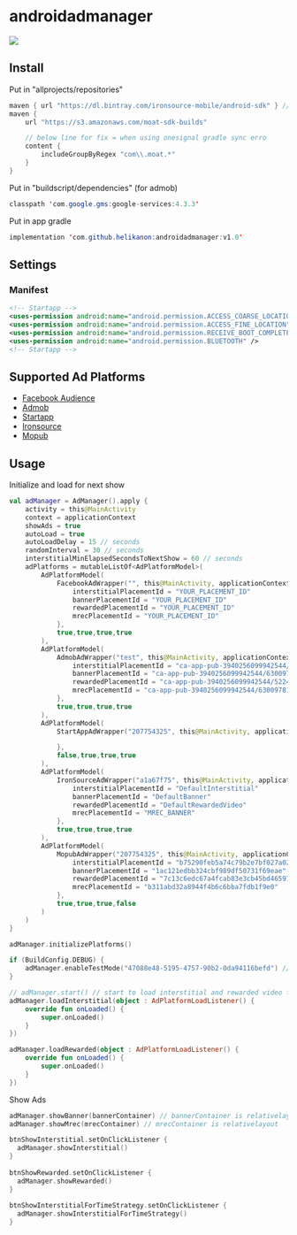 
# androidadmanager
[![](https://jitpack.io/v/helikanon/androidadmanager.svg)](https://jitpack.io/#helikanon/androidadmanager)

## Install

Put in "allprojects/repositories"
```java
maven { url "https://dl.bintray.com/ironsource-mobile/android-sdk" } // ironsource
maven {
	url "https://s3.amazonaws.com/moat-sdk-builds"

	// below line for fix = when using onesignal gradle sync erro
	content {  
		includeGroupByRegex "com\\.moat.*"  
	}
}
```

Put in "buildscript/dependencies" (for admob)
```java
classpath 'com.google.gms:google-services:4.3.3'
```

Put in app gradle
```java
implementation 'com.github.helikanon:androidadmanager:v1.0'
```

## Settings



### Manifest
```xml
<!-- Startapp -->  
<uses-permission android:name="android.permission.ACCESS_COARSE_LOCATION" />  
<uses-permission android:name="android.permission.ACCESS_FINE_LOCATION" />  
<uses-permission android:name="android.permission.RECEIVE_BOOT_COMPLETED" />  
<uses-permission android:name="android.permission.BLUETOOTH" />  
<!-- Startapp -->
```

## Supported Ad Platforms
* [Facebook Audience](https://developers.facebook.com/docs/audience-network/get-started/android/)
* [Admob](https://developers.google.com/admob/android/quick-start)
* [Startapp](https://support.startapp.com/hc/en-us/articles/360002411114-Android-Standard-)
* [Ironsource](https://developers.ironsrc.com/ironsource-mobile/android/android-sdk/)
* [Mopub](https://developers.mopub.com/publishers/android/integrate/)

## Usage

Initialize and load for next show
```kotlin
val adManager = AdManager().apply {
    activity = this@MainActivity
    context = applicationContext
    showAds = true
    autoLoad = true
    autoLoadDelay = 15 // seconds
    randomInterval = 30 // seconds
    interstitialMinElapsedSecondsToNextShow = 60 // seconds
    adPlatforms = mutableListOf<AdPlatformModel>(
        AdPlatformModel(
            FacebookAdWrapper("", this@MainActivity, applicationContext).apply {
                interstitialPlacementId = "YOUR_PLACEMENT_ID"
                bannerPlacementId = "YOUR_PLACEMENT_ID"
                rewardedPlacementId = "YOUR_PLACEMENT_ID"
                mrecPlacementId = "YOUR_PLACEMENT_ID"
            },
            true,true,true,true
        ),
        AdPlatformModel(
            AdmobAdWrapper("test", this@MainActivity, applicationContext).apply {
                interstitialPlacementId = "ca-app-pub-3940256099942544/1033173712"
                bannerPlacementId = "ca-app-pub-3940256099942544/6300978111"
                rewardedPlacementId = "ca-app-pub-3940256099942544/5224354917"
                mrecPlacementId = "ca-app-pub-3940256099942544/6300978111"
            },
            true,true,true,true
        ),
        AdPlatformModel(
            StartAppAdWrapper("207754325", this@MainActivity, applicationContext).apply {

            },
            false,true,true,true
        ),
        AdPlatformModel(
            IronSourceAdWrapper("a1a67f75", this@MainActivity, applicationContext).apply {
                interstitialPlacementId = "DefaultInterstitial"
                bannerPlacementId = "DefaultBanner"
                rewardedPlacementId = "DefaultRewardedVideo"
                mrecPlacementId = "MREC_BANNER"
            },
            true,true,true,true
        ),
        AdPlatformModel(
            MopubAdWrapper("207754325", this@MainActivity, applicationContext).apply {
                interstitialPlacementId = "b75290feb5a74c79b2e7bf027a02f268"
                bannerPlacementId = "1ac121edbb324cbf989df50731f69eae"
                rewardedPlacementId = "7c13c6edc67a4fcab83e3cb45bd46597"
                mrecPlacementId = "b311abd32a8944f4b6c6bba7fdb1f9e0"
            },
            true,true,true,false
        )
    )
}

adManager.initializePlatforms()

if (BuildConfig.DEBUG) {
    adManager.enableTestMode("47088e48-5195-4757-90b2-0da94116befd") // send device id, it is necessary for test facebook audience networks ad
}

// adManager.start() // start to load interstitial and rewarded video for next show
adManager.loadInterstitial(object : AdPlatformLoadListener() {
    override fun onLoaded() {
        super.onLoaded()
    }
})

adManager.loadRewarded(object : AdPlatformLoadListener() {
    override fun onLoaded() {
        super.onLoaded()
    }
})
```

Show Ads
```kotlin
adManager.showBanner(bannerContainer) // bannerContainer is relativelayout
adManager.showMrec(mrecContainer) // mrecContainer is relativelayout

btnShowInterstitial.setOnClickListener {  
  adManager.showInterstitial()  
}  
  
btnShowRewarded.setOnClickListener {  
  adManager.showRewarded()  
}  
  
btnShowInterstitialForTimeStrategy.setOnClickListener {  
  adManager.showInterstitialForTimeStrategy()  
}
```
